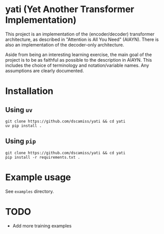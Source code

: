# yati (Yet Another Transformer Implementation)

This project is an implementation of the (encoder/decoder) transformer
architecture, as described in "Attention is All You Need" (AIAYN).
There is also an implementation of the decoder-only architecture.

Aside from being an interesting learning exercise, the main goal of the project
is to be as faithful as possible to the description in AIAYN.  This includes the
choice of terminology and notation/variable names.  Any assumptions are clearly 
documented.

# Installation 

## Using `uv`
```shell
git clone https://github.com/dscamiss/yati && cd yati
uv pip install .
```

## Using `pip`
```shell
git clone https://github.com/dscamiss/yati && cd yati
pip install -r requirements.txt .
```

# Example usage

See `examples` directory.

# TODO
- Add more training examples
